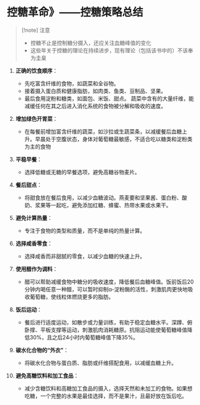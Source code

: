 # 控糖革命》——控糖策略总结
>[!note] 注意
> - 控糖不止是控制糖分摄入，还应关注血糖峰值的变化
> - 这些年关于控糖的理论在持续进步，现有理论（包括该书中的）不该奉为圭臬

1. **正确的饮食顺序**：
   - 先吃富含纤维的食物，如蔬菜和全谷物。
   - 接着摄入蛋白质和健康脂肪，如肉类、鱼类、豆制品、坚果。
   - 最后食用淀粉和糖类，如面包、米饭、甜点。
蔬菜中含有的大量纤维，能减缓任何在其之后进入消化系统的食物被分解和吸收的速度。

2. **增加绿色开胃菜**：
   - 在每餐前增加富含纤维的蔬菜，如沙拉或生蔬菜条，以减缓餐后血糖上升。早晨处于空腹状态，身体对葡萄糖最敏感，不适合吃以糖类和淀粉类为主的食物

3. **平稳早餐**：
   - 选择低糖或无糖的早餐选项，避免高糖谷物麦片。

4. **餐后甜点**：
   - 将甜食放在餐后食用，以减少血糖波动。燕麦要和坚果酱、蛋白粉、酸奶、浆果等一起吃，避免添加红糖、蜂蜜、热带水果或水果干。

5. **避免计算热量**：
   - 专注于食物的类型和质量，而不是单纯的热量计算。

6. **选择咸香零食**：
   - 选择咸香而非甜腻的零食，以减少血糖的快速上升。

7. **使用醋作为调料**：
   - 醋可以帮助减缓食物中糖分的吸收速度，降低餐后血糖峰值。饭前饭后20分钟内喝任意一种醋，可以暂时抑制α-淀粉酶的活性，刺激肌肉更快地吸收葡萄糖，使线粒体燃烧更多的脂肪。

8. **饭后运动**：
   - 餐后进行适度运动，如散步或力量训练，有助于稳定血糖水平。深蹲、俯卧撑、平板支撑等运动，刺激肌肉消耗糖原。抗阻运动能使葡萄糖峰值降低30%，且之后24小时内葡萄糖峰值下降35%。

9. **碳水化合物的“外衣”**：
   - 将碳水化合物与蛋白质、脂肪或纤维搭配食用，以减缓血糖上升。

10. **避免高糖饮料和加工食品**：
    - 减少含糖饮料和高糖加工食品的摄入，选择天然和未加工的食物。如果想吃糖，一个完整的水果是最佳选择，而不是果汁，且最好放在饭后吃。
